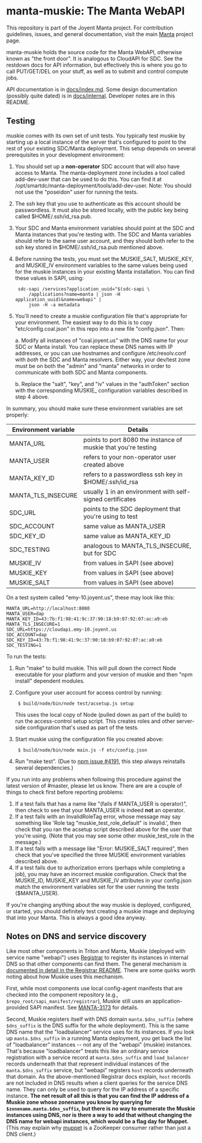 <!--
    This Source Code Form is subject to the terms of the Mozilla Public
    License, v. 2.0. If a copy of the MPL was not distributed with this
    file, You can obtain one at http://mozilla.org/MPL/2.0/.
-->

<!--
    Copyright (c) 2017, Joyent, Inc.
-->

# manta-muskie: The Manta WebAPI

This repository is part of the Joyent Manta project.  For contribution
guidelines, issues, and general documentation, visit the main
[Manta](http://github.com/joyent/manta) project page.

manta-muskie holds the source code for the Manta WebAPI, otherwise known as
"the front door".  It is analogous to CloudAPI for SDC.  See the restdown
docs for API information, but effectively this is where you go to call
PUT/GET/DEL on your stuff, as well as to submit and control compute jobs.

API documentation is in [docs/index.md](./docs/index.md).  Some design
documentation (possibly quite dated) is in [docs/internal](./docs/internal).
Developer notes are in this README.


## Testing

muskie comes with its own set of unit tests.  You typically test muskie by
starting up a local instance of the server that's configured to point to the
rest of your existing SDC/Manta deployment.  This setup depends on several
prerequisites in your development environment:

1. You should set up a **non-operator** SDC account that will also have access
   to Manta.  The manta-deployment zone includes a tool called add-dev-user that
   can be used to do this.  You can find it at
   /opt/smartdc/manta-deployment/tools/add-dev-user.
   Note: You should not use the "poseidon" user for running the tests.
2. The ssh key that you use to authenticate as this account should be
   passwordless.  It must also be stored locally, with the public key being
   called $HOME/.ssh/id\_rsa.pub.
3. Your SDC and Manta environment variables should point at the SDC and Manta
   instances that you're testing with.  The SDC and Manta variables should refer
   to the same user account, and they should both refer to the ssh key stored in
   $HOME/.ssh/id\_rsa.pub mentioned above.
4. Before running the tests, you must set the MUSKIE\_SALT, MUSKIE\_KEY, and
   MUSKIE\_IV environment variables to the same values being used for the muskie
   instances in your existing Manta installation.  You can find these values in
   SAPI, using:

        sdc-sapi /services?application_uuid="$(sdc-sapi \
            /applications?name=manta | json -H application_uuid)&name=webapi" |
            json -H -a metadata
5. You'll need to create a muskie configuration file that's appropriate for your
   environment.  The easiest way to do this is to copy "etc/config.coal.json" in
   this repo into a new file "config.json".  Then:

   a. Modify all instances of "coal.joyent.us" with the DNS name for your SDC or
      Manta install.  You can replace these DNS names with IP addresses, or you
      can use hostnames and configure /etc/resolv.conf with *both* the SDC and
      Manta resolvers.  Either way, your dev/test zone must be on both the
      "admin" and "manta" networks in order to communicate with both SDC and
      Manta components.

   b. Replace the "salt", "key", and "iv" values in the "authToken" section with
      the corresponding MUSKIE\_ configuration variables described in step 4
      above.

In summary, you should make sure these environment variables are set properly:

| **Environment variable** | **Details** |
| ------------------------ | ----------- |
| MANTA\_URL               | points to port 8080 the instance of muskie that you're testing |
| MANTA\_USER              | refers to your non-operator user created above |
| MANTA\_KEY\_ID           | refers to a passwordless ssh key in $HOME/.ssh/id\_rsa |
| MANTA\_TLS\_INSECURE     | usually 1 in an environment with self-signed certificates |
| SDC\_URL                 | points to the SDC deployment that you're using to test |
| SDC\_ACCOUNT             | same value as MANTA\_USER |
| SDC\_KEY\_ID             | same value as MANTA\_KEY\_ID |
| SDC\_TESTING             | analogous to MANTA\_TLS\_INSECURE, but for SDC |
| MUSKIE\_IV               | from values in SAPI (see above) |
| MUSKIE\_KEY              | from values in SAPI (see above) |
| MUSKIE\_SALT             | from values in SAPI (see above) |

On a test system called "emy-10.joyent.us", these may look like this:

    MANTA_URL=http://localhost:8080
    MANTA_USER=dap
    MANTA_KEY_ID=43:7b:f1:98:41:9c:37:90:18:b9:07:92:07:ac:a9:eb
    MANTA_TLS_INSECURE=1
    SDC_URL=https://cloudapi.emy-10.joyent.us
    SDC_ACCOUNT=dap
    SDC_KEY_ID=43:7b:f1:98:41:9c:37:90:18:b9:07:92:07:ac:a9:eb
    SDC_TESTING=1

To run the tests:

1. Run "make" to build muskie.  This will pull down the correct Node executable
   for your platform and your version of muskie and then "npm install" dependent
   modules.
2. Configure your user account for access control by running:

        $ build/node/bin/node test/acsetup.js setup

   This uses the local copy of Node (pulled down as part of the build) to run
   the access-control setup script.  This creates roles and other server-side
   configuration that's used as part of the tests.
3. Start muskie using the configuration file you created above:

        $ build/node/bin/node main.js -f etc/config.json

4. Run "make test".  (Due to
   [npm issue #4191](https://github.com/npm/npm/issues/4191), this step always
   reinstalls several dependencies.)

If you run into any problems when following this procedure against the latest
version of #master, please let us know.  There are are a couple of things to
check first before reporting problems:

1. If a test fails that has a name like "(fails if MANTA\_USER is operator)",
   then check to see that your MANTA\_USER is indeed **not** an operator.
2. If a test fails with an InvalidRoleTag error, whose message may say something
   like 'Role tag "muskie\_test\_role\_default" is invalid.', then check that
   you ran the acsetup script described above for the user that you're using.
   (Note that you may see some other muskie\_test\_role in the message.)
3. If a test fails with a message like "Error: MUSKIE\_SALT required", then
   check that you've specified the three MUSKIE environment variables described
   above.
4. If a test fails due to authorization errors (perhaps while completing a job),
   you may have an incorrect muskie configuration. Check that the MUSKIE\_ID,
   MUSKIE\_KEY and MUSKIE\_IV attributes in your config.json match the environment
   variables set for the user running the tests ($MANTA\_USER).

If you're changing anything about the way muskie is deployed, configured, or
started, you should definitely test creating a muskie image and deploying that
into your Manta.  This is always a good idea anyway.


## Notes on DNS and service discovery

Like most other components in Triton and Manta, Muskie (deployed with service
name "webapi") uses [Registrar](https://github.com/joyent/registrar/) to
register its instances in internal DNS so that other components can find them.
The general mechanism is [documented in detail in the Registrar
README](https://github.com/joyent/registrar/blob/master/README.md).  There are
some quirks worth noting about how Muskie uses this mechanism.

First, while most components use local config-agent manifests that are checked
into the component repository (e.g., `$repo_root/sapi_manifest/registrar`),
Muskie still uses an application-provided SAPI manifest.  See
[MANTA-3173](https://smartos.org/bugview/MANTA-3173) for details.

Second, Muskie registers itself with DNS domain `manta.$dns_suffix` (where
`$dns_suffix` is the DNS suffix for the whole deployment).  This is the same DNS
name that the "loadbalancer" service uses for its instances.  If you look up
`manta.$dns_suffix` in a running Manta deployment, you get back the list of
"loadbalancer" instances -- not any of the "webapi" (muskie) instances.  That's
because "loadbalancer" treats this like an ordinary service registration with a
service record at `manta.$dns_suffix` and `load_balancer` records underneath
that that represent individual instances of the `manta.$dns_suffix` service, but
"webapi" registers `host` records underneath that domain.  As the
above-mentioned Registrar docs explain, `host` records are not included in DNS
results when a client queries for the service DNS name.  They can only be used
to query for the IP address of a specific instance.  **The net result of all
this is that you can find the IP address of a Muskie zone whose zonename you
know by querying for `$zonename.manta.$dns_suffix`, but there is no way to
enumerate the Muskie instances using DNS, nor is there a way to add that without
changing the DNS name for webapi instances, which would be a flag day for
Muppet.**  (This may explain why [muppet](https://github.com/joyent/muppet) is a
ZooKeeper consumer rather than just a DNS client.)
